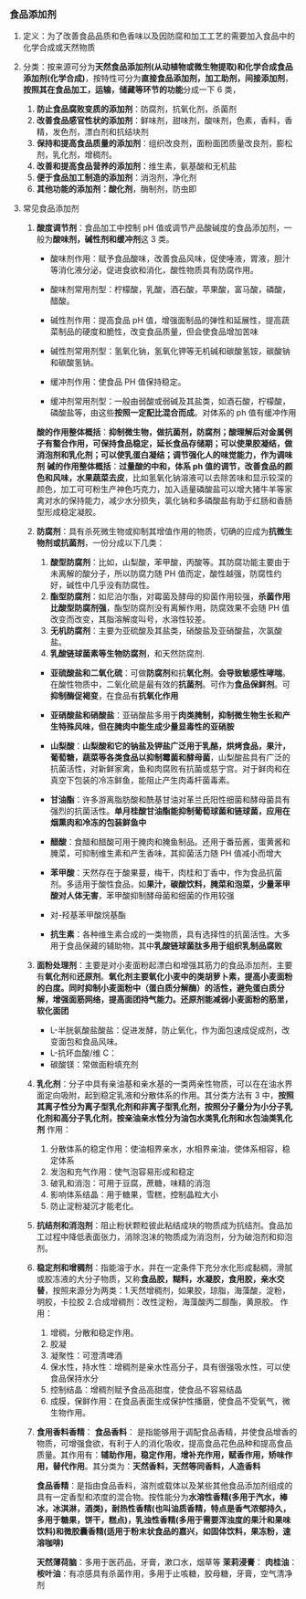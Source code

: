 ### 食品添加剂

1. 定义：为了改善食品品质和色香味以及因防腐和加工工艺的需要加入食品中的化学合成或天然物质
2. 分类：按来源可分为**天然食品添加剂(从动植物或微生物提取)和化学合成食品添加剂(化学合成)**，按特性可分为**直接食品添加剂，加工助剂，间接添加剂**，**按照其在食品加工，运输，储藏等环节的功能**分成一下 6 类，
   1. **防止食品腐败变质的添加剂**：防腐剂，抗氧化剂，杀菌剂
   2. **改善食品感官性状的添加剂**：鲜味剂，甜味剂，酸味剂，色素，香料，香精，发色剂，漂白剂和抗结块剂
   3. **保持和提高食品质量的添加剂**：组织改良剂，面粉面团质量改良剂，膨松剂，乳化剂，增稠剂。
   4. **改善和提高食品营养的添加剂**：维生素，氨基酸和无机盐
   5. **便于食品加工制造的添加剂**：消泡剂，净化剂
   6. **其他功能的添加剂：酸化剂**，酶制剂，防虫即
3. 常见食品添加剂

   1. **酸度调节剂**：食品加工中控制 pH 值或调节产品酸碱度的食品添加剂，一般为**酸味剂，碱性剂和缓冲剂**这 3 类。

      - 酸味剂作用：赋予食品酸味，改善食品风味，促使唾液，胃液，胆汁等消化液分泌，促进食欲和消化，酸性物质具有防腐作用。
      - 酸味剂常用剂型：柠檬酸，乳酸，酒石酸，苹果酸，富马酸，磷酸，醋酸。

      - 碱性剂作用：提高食品 pH 值，增强面制品的弹性和延展性，提高蔬菜制品的硬度和脆性，改变食品质量，但会使食品增加苦味
      - 碱性剂常用剂型：氢氧化钠，氢氧化钾等无机碱和碳酸氢铵，碳酸钠和碳酸氢钠。

      - 缓冲剂作用：使食品 PH 值保持稳定。
      - 缓冲剂常用剂型：一般由弱酸或弱碱及其盐类，如酒石酸，柠檬酸，磷酸盐等，由这些**按照一定配比混合而成**。对体系的 ph 值有缓冲作用

      **酸的作用整体概括**：**抑制微生物，做抗菌剂，防腐剂；酸理解后对金属例子有螯合作用，可保持食品稳定，延长食品存储期；可以使果胶凝结，做消泡剂和乳化剂；可以使乳蛋白凝结；调节强化人的味觉能力，作为调味剂**
      **碱的作用整体概括**：**过量酸的中和，体系 ph 值的调节，改善食品的颜色和风味，水果蔬菜去皮**，比如氢氧化钠溶液可以去除苦味和显示较深的颜色，加工可可粉生产神色巧克力，加入适量磷酸盐可以增大猪牛羊等家禽对水的保持能力，减少水分损失，氯化钠和多磷酸盐有助于红肠和香肠型形成稳定凝胶。

   2. **防腐剂**：具有杀死微生物或抑制其增值作用的物质，切确的应成为**抗微生物剂或抗菌剂**，一份分成以下几类：

      1. **酸型防腐剂**：比如，山梨酸，苯甲酸，丙酸等。其防腐功能主要由于未离解的酸分子，所以防腐力随 PH 值而定，酸性越强，防腐性约好，碱性中几乎没有防腐性。
      2. **酯型防腐剂**：如尼泊尔酯，对霉菌及酵母的抑菌作用较强，**杀菌作用比酸型防腐剂强**，酯型防腐剂没有离解作用，防腐效果不会随 PH 值改变而改变，其脂溶解度叫号，水溶性较差。
      3. **无机防腐剂**：主要为亚硫酸及其盐类，硝酸盐及亚硝酸盐，次氯酸盐。
      4. **乳酸链球菌素等生物防腐剂**，和天然防腐剂.

      - **亚硫酸盐和二氧化硫**：可做**防腐剂**和抗**氧化剂**。**会导致敏感性哮喘**。在酸性物质中，二氧化硫是最有效的**抗菌剂**。可作为**食品保鲜剂**。可**抑制酶促褐变**，在食品有**抗氧化作用**

      - **亚硝酸盐和硝酸盐**：亚硝酸盐多用于**肉类腌制，抑制微生物生长和产生特殊风味，但在腌肉中能生成少量显毒性的亚硝胺**

      - **山梨酸**：**山梨酸和它的钠盐及钾盐广泛用于乳酪，烘烤食品，果汁，葡萄糖，蔬菜等各类食品以抑制霉菌和酵母菌**，山梨酸盐具有广泛的抗菌活性，对新鲜家禽，鱼和肉腐败有抗菌或慈宁宫。对于鲜肉和在真空下包装的冷冻鲜鱼，能阻止产生肉毒杆菌毒素。

      - **甘油酯**：许多游离脂肪酸和酰基甘油对革兰氏阳性细菌和酵母菌具有强烈的抗菌活性。**单月桂酸甘油酯能抑制葡萄球菌和链球菌，应用在烟熏肉和冷冻的包装鲜鱼中**

      - **醋酸**：食醋和醋酸可用于腌肉和腌鱼制品。还用于番茄酱，蛋黄酱和腌菜，可抑制维生素和产生香味，其抑菌活力随 PH 值减小而增大

      - **苯甲酸**：天然存在于酸果蔓，梅干，肉桂和丁香中，作为食品抗菌剂。多适用于酸性食品，如**果汁，碳酸饮料，腌菜和泡菜，少量苯甲酸对人体无害**，苯甲酸抑制酵母菌和细菌的作用较强

      - 对-羟基苯甲酸烷基酯

      - **抗生素**：各种维生素合成的一类物质，具有选择性的抗菌活性。大多用于食品保藏的辅助物，其中**乳酸链球菌肽多用于组织乳制品腐败**

   3. **面粉处理剂**：主要是对小麦面粉起漂白和增强其筋力的食品添加剂，主要有**氧化剂**和**还原剂**。**氧化剂主要氧化小麦中的类胡萝卜素，提高小麦面粉的白度。同时抑制小麦面粉中（蛋白质分解酶）的活性，避免蛋白质分解，增强面筋网络，提高面团持气能力。还原剂能减弱小麦面粉的筋里，软化面团**
      - L-半胱氨酸盐酸盐：促进发酵，防止氧化，作为面包速成促成剂，改变面包和食品风味。
      - L-抗坏血酸/维 C：
      - 碳酸镁：常做面粉填充剂
   4. **乳化剂**：分子中具有亲油基和亲水基的一类两亲性物质，可以在在油水界面定向吸附，起到稳定乳液和分散体系的作用。其分类方法有 3 中，**按照其离子性分为离子型乳化剂和非离子型乳化剂，按照分子量分为小分子乳化剂和高分子乳化剂，按亲油亲水性分为油包水类乳化剂和水包油类乳化剂**
      作用：
      1. 分散体系的稳定作用：使油相界亲水，水相界亲油，使体系相容，稳定体系
      2. 发泡和充气作用：使气泡容易形成和稳定
      3. 破乳和消泡：可用于豆腐，蔗糖，味精的消泡
      4. 影响体系结晶：用于糖果，雪糕，控制晶粒大小
      5. 防止淀粉凝沉才能老化。
   5. **抗结剂和消泡剂**：阻止粉状颗粒彼此粘结成块的物质成为抗结剂。食品加工过程中降低表面张力，消除泡沫的物质成为消泡剂，分为破泡剂和抑泡剂。
   6. **稳定剂和增稠剂**：指能溶于水，并在一定条件下充分水化形成黏稠，滑腻或胶冻液的大分子物质，又称**食品胶，糊料，水凝胶，食用胶，亲水交替**，按照来源分为两类：1.天然增稠剂，如果胶，琼脂，海藻酸，淀粉，明胶，卡拉胶 2.合成增稠剂：改性淀粉，海藻酸丙二醇酯，黄原胶。
      作用：
      1. 增稠，分散和稳定作用。
      2. 胶凝
      3. 凝聚性：可澄清啤酒
      4. 保水性，持水性：增稠剂是亲水性高分子，具有很强吸水性，可以使食品保持水分
      5. 控制结晶：增稠剂赋予食品高甜度，使食品不容易结晶
      6. 成膜，保鲜作用：在食品表面生成保护性播磨，使食品不受氧气，微生物作用。
   7. **食用香料香精**：
      **食品香料**： 是指能够用于调配食品香精，并使食品增香的物质，可增强食欲，有利于人的消化吸收，提高食品花色品种和提高食品质量。其作用有：**辅助作用，稳定作用，增补充作用，赋香作用，矫味作用，替代作用**。其分类为：**天然香料，天然等同香料，人造香料**

      **食品香精**：是指由食品香料，溶剂或载体以及某些其他食品添加剂组成的具有一定香型和浓度的混合物。按性能分为**水溶性香精(多用于汽水，棒冰，冰淇淋，酒类)，耐热性香精(也叫油质香精，特点是香气浓郁持久，多用于糖果，饼干，糕点)，乳浊性香精(多用于需要浑浊度的果汁和果味饮料)和微胶囊香精(适用于粉末状食品的嘉兴，如固体饮料，果冻粉，速溶咖啡)**

      **天然薄荷脑**：多用于医药品，牙膏，漱口水，烟草等
      **茉莉浸膏**：
      **肉桂油**：
      **桉叶油**：有凉感具有杀菌作用，多用于止咳糖，胶母糖，牙膏，空气清净剂

